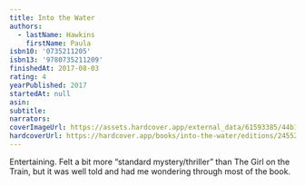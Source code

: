 ```yaml
---
title: Into the Water
authors:
  - lastName: Hawkins
    firstName: Paula
isbn10: '0735211205'
isbn13: '9780735211209'
finishedAt: 2017-08-03
rating: 4
yearPublished: 2017
startedAt: null
asin:
subtitle:
narrators:
coverImageUrl: https://assets.hardcover.app/external_data/61593385/44b1461b9afe0c3c9717344c4ea5f76567b18069.jpeg
hardcoverUrl: https://hardcover.app/books/into-the-water/editions/24552571
---
```


Entertaining. Felt a bit more “standard mystery/thriller” than The Girl on the Train, but it was well told and had me wondering through most of the book.
